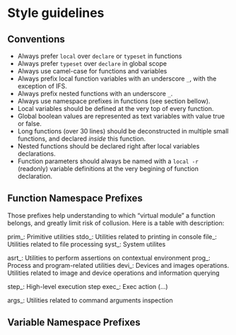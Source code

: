 # Style guidelines

## Conventions

- Always prefer `local` over `declare` or `typeset` in functions
- Always prefer `typeset` over `declare` in global scope
- Always use camel-case for functions and variables
- Always prefix local function variables with an underscore `_`, with the exception of IFS.
- Always prefix nested functions with an underscore `_`.
- Always use namespace prefixes in functions (see section bellow).
- Local variables should be defined at the very top of every function.
- Global boolean values are represented as text variables with value true or false.
- Long functions (over 30 lines) should be deconstructed in multiple small functions, and declared *inside* this function.
- Nested functions should be declared right after local variables declarations.
- Function parameters should always be named with a `local -r` (readonly) variable definitions at the very begining of function declaration.

## Function Namespace Prefixes

Those prefixes help understanding to which “virtual module” a function belongs, and greatly limit risk of collusion.
Here is a table with description:

prim_: Primitive utilities
stdo_: Utilities related to printing in console
file_: Utilities related to file processing
syst_: System utilites

asrt_: Utilities to perform assertions on contextual environment
prog_: Process and program-related utilities
devi_: Devices and images operations. Utilities related to image and device operations and information querying

step_: High-level execution step
exec_: Exec action (...)

args_: Utilities related to command arguments inspection


## Variable Namespace Prefixes

